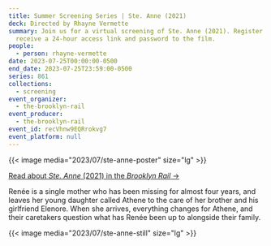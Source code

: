 ```yaml
---
title: Summer Screening Series | Ste. Anne (2021)
deck: Directed by Rhayne Vermette
summary: Join us for a virtual screening of Ste. Anne (2021). Register to
  receive a 24-hour access link and password to the film.
people:
  - person: rhayne-vermette
date: 2023-07-25T00:00:00-0500
end_date: 2023-07-25T23:59:00-0500
series: 861
collections:
  - screening
event_organizer:
  - the-brooklyn-rail
event_producer:
  - the-brooklyn-rail
event_id: recVhnw9EQRrokvg7
event_platform: null
---
```

{{< image media="2023/07/ste-anne-poster" size="lg" >}}

[R﻿ead about *Ste. Anne* (2021) in the *Brooklyn Rail* →](https://brooklynrail.org/2022/05/film/Rhayne-Vermettes-Ste-Anne)

Renée is a single mother who has been missing for almost four years, and leaves her young daughter called Athene to the care of her brother and his girlfriend Elenore. When she arrives, everything changes for Athene, and their caretakers question what has Renée been up to alongside their family.

{{< image media="2023/07/ste-anne-still" size="lg" >}}